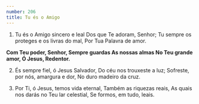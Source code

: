 ```yaml
---
number: 206
title: Tu és o Amigo
---
```


1. Tu és o Amigo sincero e leal
  Dos que Te adoram, Senhor;
  Tu sempre os proteges e os livras do mal,
  Por Tua Palavra de amor.

  __Com Teu poder, Senhor,
  Sempre guardas
  As nossas almas
  No Teu grande amor,
  Ó Jesus, Redentor.__

2. És sempre fiel, ó Jesus Salvador,
  Do céu nos trouxeste a luz;
  Sofreste, por nós, amargura e dor,
  No duro madeiro da cruz.

3. Por Ti, ó Jesus, temos vida eternal,
  Também as riquezas reais,
  As quais nos darás no Teu lar celestial,
  Se formos, em tudo, leais.
